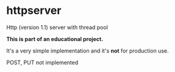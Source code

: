 # httpserver
Http (version 1.1) server with thread pool

**This is part of an educational project.**

It's a very simple implementation and it's **not** for production use.

POST, PUT not implemented
